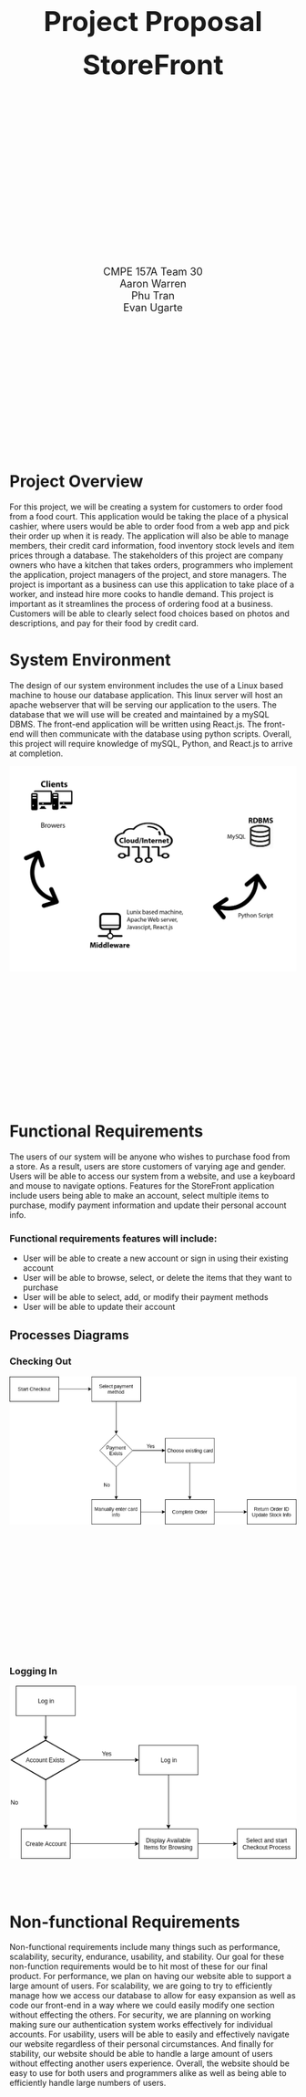 
<br />
<br />
<br />
<br />
<div><b>
<center><font size="20">Project Proposal</font></center>
<br />
<center><font size="20">StoreFront</font></center></b>
<br />
<br />
<br />
<br />
<br />
<br />
<br />
<br />
<br />
<br />
<br />
<br />
<br />
<br />
<br />
<br />
<br />
<br />
<br />
<center><font size="4">CMPE 157A Team 30</font>

<center><font size="4">Aaron Warren</font>

<center><font size="4">Phu Tran</font>

<center><font size="4">Evan Ugarte</font>
</center></div>
<br />
<br />
<br />
<br />
<br />
<br />
<br />
<br />
<br />
<br />
<br />
<br />
<br />
<br />

# Project Overview

For this project, we will be creating a system for customers to order food from a food court. This application would be taking the place of a physical cashier, where users would be able to order food from a web app and pick their order up when it is ready. The application will also be able to manage members, their credit card information, food inventory stock levels and item prices through a database. The stakeholders of this project are company owners who have a kitchen that takes orders, programmers who implement the application, project managers of the project, and store managers. The project is important as a business can use this application to take place of a worker, and instead hire more cooks to handle demand. This project is important as it streamlines the process of ordering food at a business. Customers will be able to clearly select food choices based on photos and descriptions, and pay for their food by credit card.


# System Environment

The design of our system environment includes the use of a Linux based machine to house our database application. This linux server will host an apache webserver that will be serving our application to the users. The database that we will use will be created and maintained by a mySQL DBMS. The front-end application will be written using React.js. The front-end will then communicate with the database using python scripts. Overall, this project will require knowledge of mySQL, Python, and React.js to arrive at completion. 

<img src="./3tier_architecture.png" />

<br />
<br />
<br />
<br />
<br />
<br />
<br />
<br />
<br />
<br />
<br />
<br />
<br />
<br />

# Functional Requirements

The users of our system will be anyone who wishes to purchase food from a store. As a result, users are store customers of varying age and gender. Users will be able to access our system from a website, and use a keyboard and mouse to navigate options. Features for the StoreFront application include users being able to make an account, select multiple items to purchase, modify payment information and update their personal account info.

### Functional requirements features will include:
- User will be able to create a new account or sign in using their existing account
- User will be able to browse, select, or delete the items that they want to purchase
- User will be able to select, add, or modify their payment methods
- User will be able to update their account


## Processes Diagrams

### Checking Out

<img src="./checkout_process.png" />

<br />
<br />
<br />
<br />
<br />
<br />
<br />
<br />
<br />
<br />
<br />
<br />
<br />
<br />

### Logging In

<img src="./process_diagram.png" />

<br />
<br />
<br />
<br />

# Non-functional Requirements

Non-functional requirements include many things such as performance, scalability, security, endurance, usability, and stability. Our goal for these non-function requirements would be to hit most of these for our final product. For performance, we plan on having our website able to support a large amount of users. For scalability, we are going to try to efficiently manage how we access our database to allow for easy expansion as well as code our front-end in a way where we could easily modify one section without effecting the others. For security, we are planning on working making sure our authentication system works effectively for individual accounts. For usability, users will be able to easily and effectively navigate our website regardless of their personal circumstances. And finally for stability, our website should be able to handle a large amount of users without effecting another users experience. Overall, the website should be easy to use for both users and programmers alike as well as being able to efficiently handle large numbers of users.

